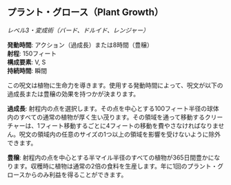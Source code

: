 ## プラント・グロース（Plant Growth）
*レベル3・変成術（バード、ドルイド、レンジャー）*

**発動時間**: アクション（過成長）または8時間（豊穣）  
**射程**: 150フィート  
**構成要素**: V, S  
**持続時間**: 瞬間

この呪文は植物に生命力を導きます。使用する発動時間によって、呪文が以下の過成長または豊穣の効果を持つかが決まります。

**過成長**: 射程内の点を選択します。その点を中心とする100フィート半径の球体内のすべての通常の植物が厚く生い茂ります。その領域を通って移動するクリーチャーは、1フィート移動するごとに4フィートの移動を費やさなければなりません。呪文の領域内の任意のサイズの1つ以上の領域を影響を受けないように除外できます。

**豊穣**: 射程内の点を中心とする半マイル半径のすべての植物が365日間豊かになります。収穫時に植物は通常の2倍の食料を生産します。年に1回のプラント・グロースからのみ利益を得ることができます。